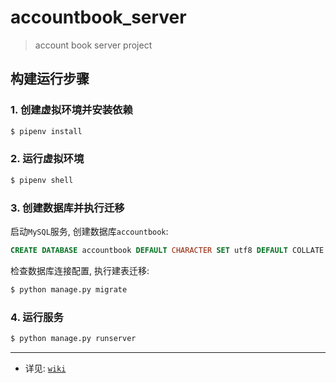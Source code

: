 # accountbook_server

> account book server project

## 构建运行步骤

### 1. 创建虚拟环境并安装依赖
``` bash
$ pipenv install
```

### 2. 运行虚拟环境
``` bash
$ pipenv shell
```

### 3. 创建数据库并执行迁移
启动`MySQL`服务, 创建数据库`accountbook`:
``` sql
CREATE DATABASE accountbook DEFAULT CHARACTER SET utf8 DEFAULT COLLATE utf8_general_ci;
```
检查数据库连接配置, 执行建表迁移:
``` bash
$ python manage.py migrate
```

### 4. 运行服务
``` bash
$ python manage.py runserver
```

---
* 详见: [`wiki`](https://github.com/JiangInk/accountbook_server/wiki)
